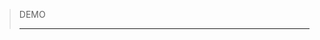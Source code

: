 
<section class="quote color--midnight" id="demo">
  <div class="grid-wrapper">
    <!-- <div class="logo"></div> -->
    <div class=""></div>
    <blockquote>
      <p>
      DEMO
      </p>
      <hr/>
    </blockquote>
  </div>
</section>
